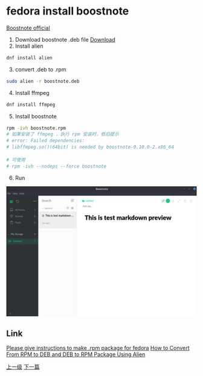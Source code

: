 # fedora install boostnote

[Boostnote official](https://boostnote.io/)

1. Download boostnote .deb file
[Download](https://boostnote.io/#download)
2. Install alien
```sh
dnf install alien
```
3. convert .deb to .rpm
```sh
sudo alien -r boostnote.deb
```
4. Install ffmpeg
```sh
dnf install ffmpeg
```
5. Install boostnote
```sh
rpm -ivh boostnote.rpm
# 如果安装了 ffmpeg ，执行 rpm 安装时，依旧提示
# error: Failed dependencies:
# libffmpeg.so()(64bit) is needed by boostnote-0.10.0-2.x86_64

# 可使用
# rpm -ivh --nodeps --force boostnote
```

6. Run

![](../images/boostnote_201802272105_1.png)

## Link
[Please give instructions to make .rpm package for fedora](https://github.com/BoostIO/Boostnote/issues/304)
[How to Convert From RPM to DEB and DEB to RPM Package Using Alien](https://www.tecmint.com/convert-from-rpm-to-deb-and-deb-to-rpm-package-using-alien/)

[上一级](README.md)
[下一篇](buildOpengapps.md)
